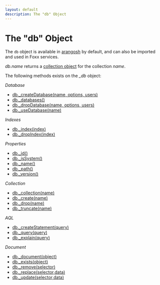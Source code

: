 ```yaml
---
layout: default
description: The "db" Object
---
```

The "db" Object
===============

The `db` object is available in [arangosh](gettingstarted-arangosh.html) by
default, and can also be imported and used in Foxx services.

*db.name* returns a [collection object](appendix-references-collectionobject.html) for the collection *name*.

The following methods exists on the *_db* object:

*Database*

* [db._createDatabase(name, options, users)](datamodeling-databases-workingwith.html#create-database)
* [db._databases()](datamodeling-databases-workingwith.html#list-databases)
* [db._dropDatabase(name, options, users)](datamodeling-databases-workingwith.html#drop-database)
* [db._useDatabase(name)](datamodeling-databases-workingwith.html#use-database)

*Indexes*

* [db._index(index)](indexing-workingwithindexes.html#fetching-an-index-by-handle)
* [db._dropIndex(index)](indexing-workingwithindexes.html#dropping-an-index-via-a-database-handle)

*Properties*

* [db._id()](datamodeling-databases-workingwith.html#id)
* [db._isSystem()](datamodeling-databases-workingwith.html#issystem)
* [db._name()](datamodeling-databases-workingwith.html#name)
* [db._path()](datamodeling-databases-workingwith.html#path)
* [db._version()](datamodeling-documents-documentmethods.html#get-the-version-of-arangodb)

*Collection*

* [db._collection(name)](datamodeling-collections-databasemethods.html#collection)
* [db._create(name)](datamodeling-collections-databasemethods.html#create)
* [db._drop(name)](datamodeling-collections-databasemethods.html#drop)
* [db._truncate(name)](datamodeling-collections-databasemethods.html#truncate)

*AQL*

* [db._createStatement(query)](../aql/invocation-witharangosh.html#with-createstatement-arangostatement)
* [db._query(query)](../aql/invocation-witharangosh.html#with-dbquery)
* [db._explain(query)](releasenotes-newfeatures28.html#miscellaneous-improvements)

*Document*

* [db._document(object)](datamodeling-documents-databasemethods.html#document)
* [db._exists(object)](datamodeling-documents-databasemethods.html#exists)
* [db._remove(selector)](datamodeling-documents-databasemethods.html#remove)
* [db._replace(selector,data)](datamodeling-documents-databasemethods.html#replace)
* [db._update(selector,data)](datamodeling-documents-databasemethods.html#update)
